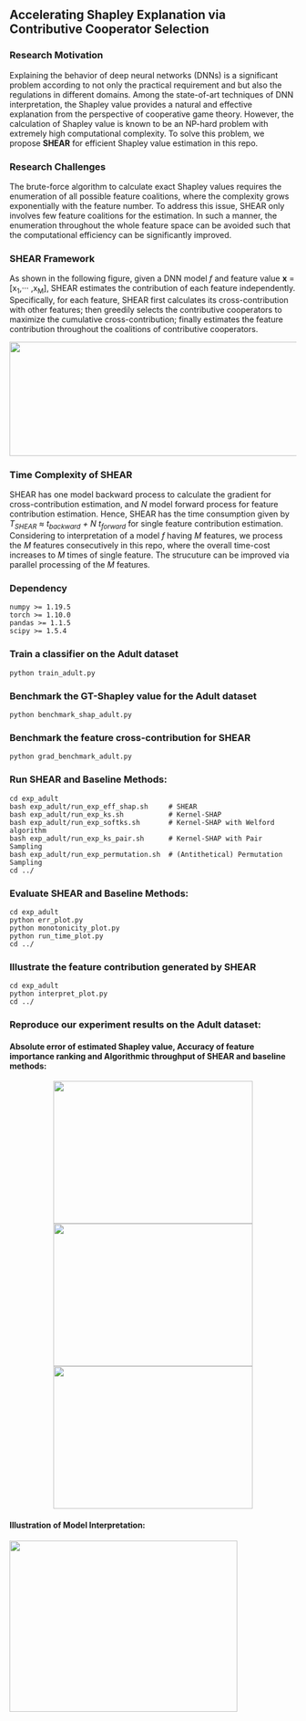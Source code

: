 ## Accelerating Shapley Explanation via Contributive Cooperator Selection 

### Research Motivation

Explaining the behavior of deep neural networks (DNNs) is a significant problem according to not only the practical requirement and but also the regulations in different domains.
Among the state-of-art techniques of DNN interpretation, the Shapley value provides a natural and effective explanation from the perspective of cooperative game theory. 
However, the calculation of Shapley value is known to be an NP-hard problem with extremely high computational complexity. 
To solve this problem, we propose <b>SHEAR</b> for efficient Shapley value estimation in this repo.
           
### Research Challenges  

The brute-force algorithm to calculate exact Shapley values requires the enumeration of all possible feature coalitions, where the complexity grows exponentially with the feature number.
To address this issue, SHEAR only involves few feature coalitions for the estimation.
In such a manner, the enumeration throughout the whole feature space can be avoided such that the computational efficiency can be significantly improved. 

### SHEAR Framework

As shown in the following figure, given a DNN model <i>f</i> and feature value <b>x</b> = [x<sub>1</sub>,··· ,x<sub>M</sub>], SHEAR estimates the contribution of each feature independently.
Specifically, for each feature, SHEAR first calculates its cross-contribution with other features; 
then greedily selects the contributive cooperators to maximize the cumulative cross-contribution; 
finally estimates the feature contribution throughout the coalitions of contributive cooperators.
<div align=center>
<img width="1000" height="200" src="https://github.com/guanchuwang/SHEAR/blob/main/figure/eff_shap.png">
</div>

### Time Complexity of SHEAR

SHEAR has one model backward process to calculate the gradient for cross-contribution estimation, and <i>N</i> model forward process for feature contribution estimation. 
Hence, SHEAR has the time consumption given by <i>T<sub>SHEAR</sub> ≈ t<sub>backward</sub> + N t<sub>forward</sub></i> for single feature
contribution estimation.
Considering to interpretation of a model <i>f</i> having <i>M</i> features, we process the <i>M</i> features consecutively in this repo, where the overall time-cost increases to <i>M</i> times of single feature.
The strucuture can be improved via parallel processing of the <i>M</i> features.


### Dependency
````angular2html
numpy >= 1.19.5
torch >= 1.10.0
pandas >= 1.1.5
scipy >= 1.5.4
````

### Train a classifier on the Adult dataset
````angular2html
python train_adult.py
````


### Benchmark the GT-Shapley value for the Adult dataset
````angular2html
python benchmark_shap_adult.py
````

### Benchmark the feature cross-contribution for SHEAR
````angular2html
python grad_benchmark_adult.py
````  
 

### Run SHEAR and Baseline Methods:
````angular2html
cd exp_adult
bash exp_adult/run_exp_eff_shap.sh     # SHEAR
bash exp_adult/run_exp_ks.sh           # Kernel-SHAP
bash exp_adult/run_exp_softks.sh       # Kernel-SHAP with Welford algorithm 
bash exp_adult/run_exp_ks_pair.sh      # Kernel-SHAP with Pair Sampling
bash exp_adult/run_exp_permutation.sh  # (Antithetical) Permutation Sampling
cd ../
````

### Evaluate SHEAR and Baseline Methods:
````angular2html
cd exp_adult
python err_plot.py
python monotonicity_plot.py
python run_time_plot.py
cd ../
````

### Illustrate the feature contribution generated by SHEAR
````angular2html
cd exp_adult
python interpret_plot.py
cd ../
````

### Reproduce our experiment results on the Adult dataset:

#### Absolute error of estimated Shapley value, Accuracy of feature importance ranking and Algorithmic throughput of SHEAR and baseline methods:

<div align=center>
<img width="350" height="250" src="https://github.com/guanchuwang/SHEAR/blob/main/figure/figure/AE_vs_n_sample_adult.png">
<img width="350" height="250" src="https://github.com/guanchuwang/SHEAR/blob/main/figure/figure/mAP_vs_n_sample_adult.png">
<img width="350" height="250" src="https://github.com/guanchuwang/SHEAR/blob/main/figure/figure/Throughput_vs_ACC_adult.png">
</div>


#### Illustration of Model Interpretation:
<div align=left>
<img width="400" height="300" src="https://github.com/guanchuwang/SHEAR/blob/main/figure/figure/Interpretation_adult.png">
</div>
